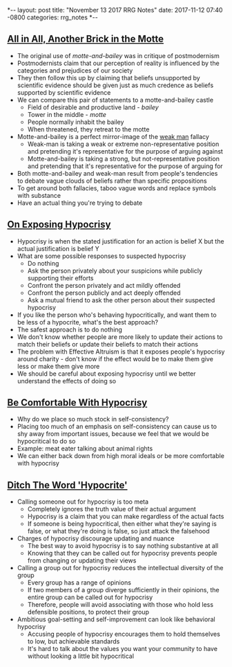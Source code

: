 *--
layout: post
title: "November 13 2017 RRG Notes"
date: 2017-11-12 07:40 -0800
categories: rrg_notes
*--

## [All in All, Another Brick in the Motte](http://slatestarcodex.com/2014/11/03/all-in-all-another-brick-in-the-motte/)
* The original use of *motte-and-bailey* was in critique of postmodernism
* Postmodernists claim that our perception of reality is influenced by the categories and prejudices of our society
* They then follow this up by claiming that beliefs unsupported by scientific evidence should be given just as much credence as beliefs supported by scientific evidence
* We can compare this pair of statements to a motte-and-bailey castle
  * Field of desirable and productive land - *bailey*
  * Tower in the middle - *motte*
  * People normally inhabit the bailey
  * When threatened, they retreat to the motte
* Motte-and-bailey is a perfect mirror-image of the [weak man](http://slatestarcodex.com/2014/05/12/weak-men-are-superweapons/) fallacy
  * Weak-man is taking a weak or extreme non-representative position and pretending it's representative for the purpose of arguing against
  * Motte-and-bailey is taking a strong, but not-representative position and pretending that it's representative for the purpose of arguing for
* Both motte-and-bailey and weak-man result from people's tendencies to debate vague clouds of beliefs rather than specific propositions
* To get around both fallacies, taboo vague words and replace symbols with substance
* Have an actual thing you're trying to debate

## [On Exposing Hypocrisy](http://www.overcomingbias.com/2015/01/on-exposing-hypocrisy.html)
* Hypocrisy is when the stated justification for an action is belief X but the actual justification is belief Y
* What are some possible responses to suspected hypocrisy
  * Do nothing
  * Ask the person privately about your suspicions while publicly supporting their efforts
  * Confront the person privately and act mildly offended
  * Confront the person publicly and act deeply offended
  * Ask a mutual friend to ask the other person about their suspected hypocrisy
* If you like the person who's behaving hypocritically, and want them to be less of a hypocrite, what's the best approach?
* The safest approach is to do nothing
* We don't know whether people are more likely to update their actions to match their beliefs or update their beliefs to match their actions
* The problem with Effective Altruism is that it exposes people's hypocrisy around charity - don't know if the effect would be to make them give less or make them give more
* We should be careful about exposing hypocrisy until we better understand the effects of doing so

## [Be Comfortable With Hypocrisy](http://lesswrong.com/lw/k12/be_comfortable_with_hypocrisy/)
* Why do we place so much stock in self-consistency?
* Placing too much of an emphasis on self-consistency can cause us to shy away from important issues, because we feel that we would be hypocritical to do so
* Example: meat eater talking about animal rights
* We can either back down from high moral ideals or be more comfortable with hypocrisy

## [Ditch The Word 'Hypocrite'](https://nothingismere.com/2015/09/16/ditch-the-word-hypocrite/)
* Calling someone out for hypocrisy is too meta
  * Completely ignores the truth value of their actual argument
  * Hypocrisy is a claim that you can make regardless of the actual facts
  * If someone is being hypocritical, then either what they're saying is false, or what they're doing is false, so just attack the falsehood
* Charges of hypocrisy discourage updating and nuance
  * The best way to avoid hypocrisy is to say nothing substantive at all
  * Knowing that they can be called out for hypocrisy prevents people from changing or updating their views
* Calling a group out for hypocrisy reduces the intellectual diversity of the group
  * Every group has a range of opinions
  * If two members of a group diverge sufficiently in their opinions, the entire group can be called out for hypocrisy
  * Therefore, people will avoid associating with those who hold less defensible positions, to protect their group
* Ambitious goal-setting and self-improvement can look like behavioral hypocrisy
  * Accusing people of hypocrisy encourages them to hold themselves to low, but achievable standards
  * It's hard to talk about the values you want your community to have without looking a little bit hypocritical
